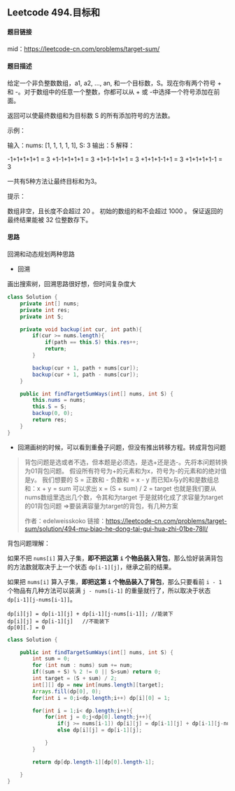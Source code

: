 ## Leetcode 494.目标和

#### 题目链接

mid：https://leetcode-cn.com/problems/target-sum/

#### 题目描述

给定一个非负整数数组，a1, a2, ..., an, 和一个目标数，S。现在你有两个符号 + 和 -。对于数组中的任意一个整数，你都可以从 + 或 -中选择一个符号添加在前面。

返回可以使最终数组和为目标数 S 的所有添加符号的方法数。

 

示例：

输入：nums: [1, 1, 1, 1, 1], S: 3
输出：5
解释：

-1+1+1+1+1 = 3
+1-1+1+1+1 = 3
+1+1-1+1+1 = 3
+1+1+1-1+1 = 3
+1+1+1+1-1 = 3

一共有5种方法让最终目标和为3。


提示：

数组非空，且长度不会超过 20 。
初始的数组的和不会超过 1000 。
保证返回的最终结果能被 32 位整数存下。

#### 思路

回溯和动态规划两种思路

- 回溯

画出搜索树，回溯思路很好想，但时间复杂度大

```java
class Solution {
    private int[] nums;
    private int res;
    private int S;

    private void backup(int cur, int path){
        if(cur >= nums.length){
            if(path == this.S) this.res++;
            return;
        }

        backup(cur + 1, path + nums[cur]);
        backup(cur + 1, path - nums[cur]);
    }

    public int findTargetSumWays(int[] nums, int S) {
        this.nums = nums;
        this.S = S;
        backup(0, 0);
        return res;
    }
}
```

- 回溯画树的时候，可以看到重叠子问题，但没有推出转移方程。转成背包问题

> 背包问题是选或者不选，但本题是必须选，是选+还是选-。先将本问题转换为01背包问题。
> 假设所有符号为+的元素和为x，符号为-的元素和的绝对值是y。
> 我们想要的 S = 正数和 - 负数和 = x - y
> 而已知x与y的和是数组总和：x + y = sum
> 可以求出 x = (S + sum) / 2 = target
> 也就是我们要从nums数组里选出几个数，令其和为target
> 于是就转化成了求容量为target的01背包问题 =>要装满容量为target的背包，有几种方案
>
> 作者：edelweisskoko
> 链接：https://leetcode-cn.com/problems/target-sum/solution/494-mu-biao-he-dong-tai-gui-hua-zhi-01be-78ll/

背包问题理解：

如果不把 `nums[i]` 算入子集，**即不把这第** **`i`** **个物品装入背包**，那么恰好装满背包的方法数就取决于上一个状态 `dp[i-1][j]`，继承之前的结果。

如果把 `nums[i]` 算入子集，**即把这第** **`i`** **个物品装入了背包**，那么只要看前 `i - 1` 个物品有几种方法可以装满 `j - nums[i-1]` 的重量就行了，所以取决于状态 `dp[i-1][j-nums[i-1]]`。

```
dp[i][j] = dp[i-1][j] + dp[i-1][j-nums[i-1]]; //能装下
dp[i][j] = dp[i-1][j]	//不能装下
dp[0][.] = 0
```

```java
class Solution {

    public int findTargetSumWays(int[] nums, int S) {
        int sum = 0;
        for (int num : nums) sum += num;
        if((sum + S) % 2 != 0 || S>sum) return 0;
        int target = (S + sum) / 2;
        int[][] dp = new int[nums.length][target];
        Arrays.fill(dp[0], 0);
        for(int i = 0;i<dp.length;i++) dp[i][0] = 1;

        for(int i = 1;i< dp.length;i++){
            for(int j = 0;j<dp[0].length;j++){
                if(j >= nums[i-1]) dp[i][j] = dp[i-1][j] + dp[i-1][j-nums[i-1]];
                else dp[i][j] = dp[i-1][j];

            }
        }

        return dp[dp.length-1][dp[0].length-1];

    }
}
```

